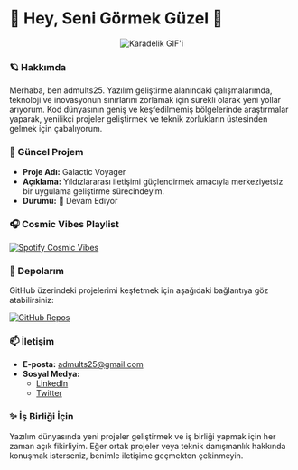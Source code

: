 # 🌌 **Hey, Seni Görmek Güzel** 🚀

<p align="center">
  <img src="https://media1.giphy.com/media/v1.Y2lkPTc5MGI3NjExMDlybTVkYWR0dm9ramRkeGRhZTh4eDByMWZydjJra3BieGxob2lzNyZlcD12MV9pbnRlcm5hbF9naWZfYnlfaWQmY3Q9Zw/SVCSsoKU5v6ZJLk07n/giphy.webp" alt="Karadelik GIF'i" />
</p>

### 🪐 Hakkımda
Merhaba, ben admults25. Yazılım geliştirme alanındaki çalışmalarımda, teknoloji ve inovasyonun sınırlarını zorlamak için sürekli olarak yeni yollar arıyorum. Kod dünyasının geniş ve keşfedilmemiş bölgelerinde araştırmalar yaparak, yenilikçi projeler geliştirmek ve teknik zorlukların üstesinden gelmek için çabalıyorum.

### 🚀 Güncel Projem
- **Proje Adı:** Galactic Voyager
- **Açıklama:** Yıldızlararası iletişimi güçlendirmek amacıyla merkeziyetsiz bir uygulama geliştirme sürecindeyim.
- **Durumu:** 🚧 Devam Ediyor

### 🎧 Cosmic Vibes Playlist
[![Spotify Cosmic Vibes](https://img.shields.io/badge/Spotify-Listen%20to%20Cosmic%20Vibes-green?style=for-the-badge&logo=spotify)](https://open.spotify.com/playlist/4CaGLSvubcWJbNigWHfWDl?si=6cb87fda957a4cc7)

### 🌠 Depolarım
GitHub üzerindeki projelerimi keşfetmek için aşağıdaki bağlantıya göz atabilirsiniz:

[![GitHub Repos](https://img.shields.io/badge/My%20Repositories-GitHub-blue?style=for-the-badge&logo=github)](https://github.com/admults25?tab=repositories)

### 📫 İletişim
- **E-posta:** [admults25@gmail.com](mailto:admults25@gmail.com)
- **Sosyal Medya:**
  - [LinkedIn](https://www.linkedin.com/in/admults25/)
  - [Twitter](https://twitter.com/admults25)

### ✨ İş Birliği İçin
Yazılım dünyasında yeni projeler geliştirmek ve iş birliği yapmak için her zaman açık fikirliyim. Eğer ortak projeler veya teknik danışmanlık hakkında konuşmak isterseniz, benimle iletişime geçmekten çekinmeyin.
